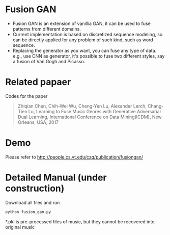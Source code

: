 # Fusion GAN
- Fusion GAN is an extension of vanillia GAN, it can be used to fuse patterns from different domains. 
- Current implementation is based on discretized sequence modeling, so can be directly applied for any problem of such kind, such as word sequence.
- Replacing the generator as you want, you can fuse any type of data. e.g., use CNN as generator, it's possible to fuse two different styles, say a fusion of Van Gogh and Picasso.

# Related papaer
Codes for the paper 
> Zhiqian Chen, Chih-Wei Wu, Cheng-Yen Lu, Alexander Lerch, Chang-Tien Lu, Learning to Fuse Music Genres with Generative Adversarial Dual Learning, International Conference on Data Mining(ICDM), New Orleans, USA, 2017

# Demo
Please refer to http://people.cs.vt.edu/czq/publication/fusiongan/

# Detailed Manual (under construction)
Download all files and run

```python 
python fusion_gan.py

```

*.pkl is pre-processed files of music, but they cannot be recovered into original music
